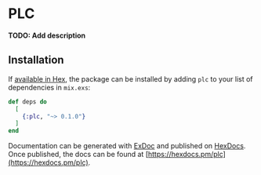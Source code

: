 # PLC

**TODO: Add description**

## Installation

If [available in Hex](https://hex.pm/docs/publish), the package can be installed
by adding `plc` to your list of dependencies in `mix.exs`:

```elixir
def deps do
  [
    {:plc, "~> 0.1.0"}
  ]
end
```

Documentation can be generated with [ExDoc](https://github.com/elixir-lang/ex_doc)
and published on [HexDocs](https://hexdocs.pm). Once published, the docs can
be found at [https://hexdocs.pm/plc](https://hexdocs.pm/plc).


